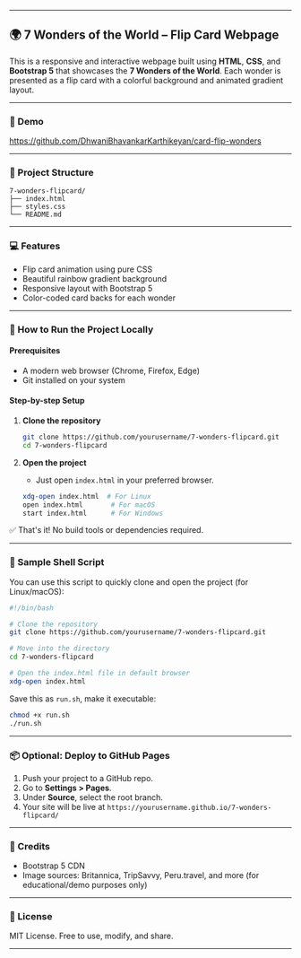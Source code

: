 
---

## 🌍 7 Wonders of the World – Flip Card Webpage

This is a responsive and interactive webpage built using **HTML**, **CSS**, and **Bootstrap 5** that showcases the **7 Wonders of the World**. Each wonder is presented as a flip card with a colorful background and animated gradient layout.

---

### 📸 Demo
https://github.com/DhwaniBhavankarKarthikeyan/card-flip-wonders

---

### 📁 Project Structure

```
7-wonders-flipcard/
├── index.html
├── styles.css
└── README.md
```

---

### 💻 Features

- Flip card animation using pure CSS
- Beautiful rainbow gradient background
- Responsive layout with Bootstrap 5
- Color-coded card backs for each wonder

---

### 🚀 How to Run the Project Locally

#### Prerequisites

- A modern web browser (Chrome, Firefox, Edge)
- Git installed on your system

#### Step-by-step Setup

1. **Clone the repository**
   ```bash
   git clone https://github.com/yourusername/7-wonders-flipcard.git
   cd 7-wonders-flipcard
   ```

2. **Open the project**
   - Just open `index.html` in your preferred browser.
   ```bash
   xdg-open index.html  # For Linux
   open index.html       # For macOS
   start index.html      # For Windows
   ```

✅ That's it! No build tools or dependencies required.

---

### 🧪 Sample Shell Script

You can use this script to quickly clone and open the project (for Linux/macOS):

```bash
#!/bin/bash

# Clone the repository
git clone https://github.com/yourusername/7-wonders-flipcard.git

# Move into the directory
cd 7-wonders-flipcard

# Open the index.html file in default browser
xdg-open index.html
```

Save this as `run.sh`, make it executable:

```bash
chmod +x run.sh
./run.sh
```

---

### 📦 Optional: Deploy to GitHub Pages

1. Push your project to a GitHub repo.
2. Go to **Settings > Pages**.
3. Under **Source**, select the root branch.
4. Your site will be live at `https://yourusername.github.io/7-wonders-flipcard/`

---

### 🙌 Credits

- Bootstrap 5 CDN
- Image sources: Britannica, TripSavvy, Peru.travel, and more (for educational/demo purposes only)

---

### 📄 License

MIT License. Free to use, modify, and share.

---

